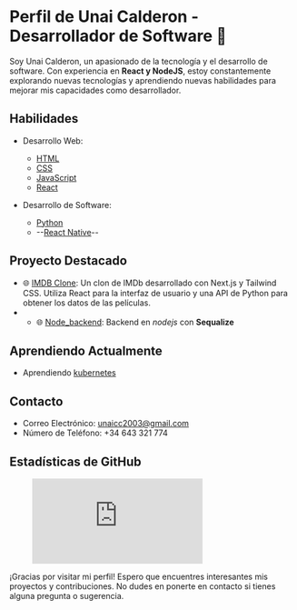 # Perfil de Unai Calderon - Desarrollador de Software 👋

Soy Unai Calderon, un apasionado de la tecnología y el desarrollo de software. Con experiencia en **React y NodeJS**, estoy constantemente explorando nuevas tecnologías y aprendiendo nuevas habilidades para mejorar mis capacidades como desarrollador.

## Habilidades

- Desarrollo Web:
  - [HTML](https://developer.mozilla.org/en-US/docs/Web/HTML)
  - [CSS](https://developer.mozilla.org/en-US/docs/Web/CSS)
  - [JavaScript](https://developer.mozilla.org/en-US/docs/Web/JavaScript)
  - [React](https://reactjs.org/)

- Desarrollo de Software:
  - [Python](https://www.python.org/)
  - --[React Native](https://reactnative.dev/)--

## Proyecto Destacado

- 🌐 [IMDB Clone](https://github.com/unaiccz/idmb): Un clon de IMDb desarrollado con Next.js y Tailwind CSS. Utiliza React para la interfaz de usuario y una API de Python para obtener los datos de las películas.
- - 🌐 [Node_backend](https://github.com/unaiccz/node_backend): Backend en *nodejs* con **Sequalize**

## Aprendiendo Actualmente

- Aprendiendo [kubernetes](https://kubernetes.io/es/)

## Contacto

- Correo Electrónico: [unaicc2003@gmail.com](mailto:unaicc2003@gmail.com)
- Número de Teléfono: +34 643 321 774

## Estadísticas de GitHub
<figure><embed src="https://wakatime.com/share/@ba322640-b460-4b3d-a254-087f417201cb/d08fa22c-7626-4036-b6bb-c4f31cddee4e.svg"></embed></figure>


¡Gracias por visitar mi perfil! Espero que encuentres interesantes mis proyectos y contribuciones. No dudes en ponerte en contacto si tienes alguna pregunta o sugerencia.

